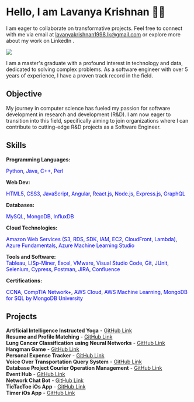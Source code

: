 # Hello, I am Lavanya Krishnan 👋🏻

I am eager to collaborate on transformative projects. Feel free to connect with me via email at lavanyakrishnan1998.lk@gmail.com or explore more about my work on LinkedIn .

<a href="https://www.linkedin.com/in/krishnanlavanya/"><img src="https://img.shields.io/badge/-LinkedIn-0072b1?&style=for-the-badge&logo=linkedin&logoColor=white" /></a>

I am a master's graduate with a profound interest in technology and data, dedicated to solving complex problems. As a software engineer with over 5 years of experience, I have a proven track record in the field.

## Objective

My journey in computer science has fueled my passion for software development in research and development (R&D). I am now eager to transition into this field, specifically aiming to join organizations where I can contribute to cutting-edge R&D projects as a Software Engineer.

## Skills

**Programming Languages:**  

<span style="color:blue;">Python</span>, <span style="color:blue;">Java</span>, <span style="color:blue;">C++</span>, <span style="color:blue;">Perl</span>

**Web Dev:**  

<span style="color:blue;">HTML5</span>, <span style="color:blue;">CSS3</span>, <span style="color:blue;">JavaScript</span>, <span style="color:blue;">Angular</span>, <span style="color:blue;">React.js</span>, <span style="color:blue;">Node.js</span>, <span style="color:blue;">Express.js</span>, <span style="color:blue;">GraphQL</span>

**Databases:**  

<span style="color:blue;">MySQL</span>, <span style="color:blue;">MongoDB</span>, <span style="color:blue;">InfluxDB</span>

**Cloud Technologies:**  

<span style="color:blue;">Amazon Web Services (S3, RDS, SDK, IAM, EC2, CloudFront, Lambda)</span>, <span style="color:blue;">Azure Fundamentals</span>, <span style="color:blue;">Azure Machine Learning Studio</span>

**Tools and Software:**  
<span style="color:blue;">Tableau</span>, <span style="color:blue;">LISp-Miner</span>, <span style="color:blue;">Excel</span>, <span style="color:blue;">VMware</span>, <span style="color:blue;">Visual Studio Code</span>, <span style="color:blue;">Git</span>, <span style="color:blue;">JUnit</span>, <span style="color:blue;">Selenium</span>, <span style="color:blue;">Cypress</span>, <span style="color:blue;">Postman</span>, <span style="color:blue;">JIRA</span>, <span style="color:blue;">Confluence</span>

**Certifications:**  

<span style="color:blue;">CCNA</span>, <span style="color:blue;">CompTIA Network+</span>, <span style="color:blue;">AWS Cloud</span>, <span style="color:blue;">AWS Machine Learning</span>, <span style="color:blue;">MongoDB for SQL by MongoDB University</span>


## Projects


**Artificial Intelligence Instructed Yoga** - [GitHub Link](https://github.com/krishnanlavanya/AI-Instructed-Yoga) <br>
**Resume and Profile Matching** - [GitHub Link](https://github.com/krishnanlavanya/Resume-Skill-Profile-Matching-Project) <br>
**Lung Cancer Classification using Neural Networks** - [GitHub Link](https://github.com/krishnanlavanya/Lung-Cancer-Classification-Using-Neural-Networks) <br>
**Hangman Game** - [GitHub Link](https://github.com/krishnanlavanya/HangmanGame) <br>
**Personal Expense Tracker** - [GitHub Link](https://github.com/krishnanlavanya/Personal-Expense-Tracker) <br>
**Voice Over Transportation Query System** - [GitHub Link](https://github.com/krishnanlavanya/VoiceOver-TransportationQuery-System) <br>
**Database Project Courier Operation Management** - [GitHub Link](https://github.com/krishnanlavanya/-Database-Management-Project-Courier-Operations-Management-) <br>
**Event Hub** - [GitHub Link](https://github.com/krishnanlavanya/Event-Hub) <br>
**Network Chat Bot** - [GitHub Link](https://github.com/krishnanlavanya/Network-Chat) <br>
**TicTacToe iOs App** - [GitHub Link](https://github.com/krishnanlavanya/MyFirstiOsApp) <br>
**Timer iOs App** - [GitHub Link](https://github.com/krishnanlavanya/Timer-Swift) <br>

